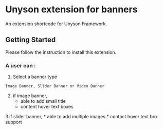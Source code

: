# Unyson extension for banners

An extension shortcode for Unyson Framework.

## Getting Started

Please follow the instruction to install this extension.

### A user can :

1. Select a banner type

```
Image Banner, Slider Banner or Video Banner
```

2. if image banner,
	* able to add small title
	* content hover text boxes

3.if slider banner,
	* able to add multiple images
	* contact hover text box support